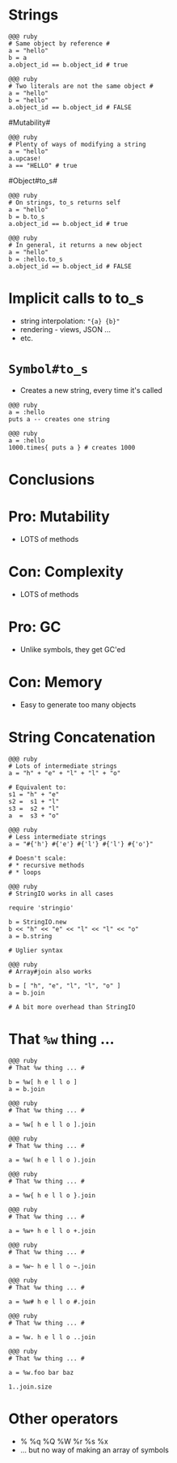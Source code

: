 <!SLIDE subsection> 
# Strings #


<!SLIDE execute>
    @@@ ruby
    # Same object by reference #
    a = "hello"
    b = a
    a.object_id == b.object_id # true

<!SLIDE execute>
    @@@ ruby
    # Two literals are not the same object #
    a = "hello"
    b = "hello"
    a.object_id == b.object_id # FALSE

<!SLIDE execute>
#Mutability#

<!SLIDE>
    @@@ ruby
    # Plenty of ways of modifying a string
    a = "hello"
    a.upcase!
    a == "HELLO" # true

<!SLIDE command>
#Object#to_s#

<!SLIDE execute>
    @@@ ruby
    # On strings, to_s returns self
    a = "hello"
    b = b.to_s
    a.object_id == b.object_id # true

<!SLIDE execute>
    @@@ ruby
    # In general, it returns a new object
    a = "hello"
    b = :hello.to_s
    a.object_id == b.object_id # FALSE

<!SLIDE bullets>

# Implicit calls to to_s #

* string interpolation: `"{a} {b}"`
* rendering - views, JSON ...
* etc.


<!SLIDE bullets>

# `Symbol#to_s` #

* Creates a new string, every time it's called

<!SLIDE execute>
    @@@ ruby
    a = :hello
    puts a -- creates one string

<!SLIDE execute>
    @@@ ruby
    a = :hello
    1000.times{ puts a } # creates 1000 

<!SLIDE>
# Conclusions #

<!SLIDE bullets>
# Pro: Mutability #

* LOTS of methods

<!SLIDE bullets>
# Con: Complexity #

* LOTS of methods

<!SLIDE bullets>
# Pro: GC #

* Unlike symbols, they get GC'ed

<!SLIDE bullets>
# Con: Memory #

* Easy to generate too many objects

<!SLIDE bullets>
# String Concatenation #

<!SLIDE execute>
    @@@ ruby
    # Lots of intermediate strings
    a = "h" + "e" + "l" + "l" + "o"

    # Equivalent to:
    s1 = "h" + "e"
    s2 =  s1 + "l"
    s3 =  s2 + "l"
    a  =  s3 + "o"

<!SLIDE execute>
    @@@ ruby
    # Less intermediate strings
    a = "#{'h'} #{'e'} #{'l'} #{'l'} #{'o'}"

    # Doesn't scale:
    # * recursive methods
    # * loops

<!SLIDE execute>
    @@@ ruby
    # StringIO works in all cases

    require 'stringio'

    b = StringIO.new
    b << "h" << "e" << "l" << "l" << "o"
    a = b.string

    # Uglier syntax


<!SLIDE execute>
    @@@ ruby
    # Array#join also works

    b = [ "h", "e", "l", "l", "o" ]
    a = b.join

    # A bit more overhead than StringIO

<!SLIDE>
# That `%w` thing ... #

<!SLIDE execute>
    @@@ ruby
    # That %w thing ... #

    b = %w[ h e l l o ]
    a = b.join

<!SLIDE execute>
    @@@ ruby
    # That %w thing ... #

    a = %w[ h e l l o ].join

<!SLIDE execute>
    @@@ ruby
    # That %w thing ... #

    a = %w( h e l l o ).join

<!SLIDE execute>
    @@@ ruby
    # That %w thing ... #

    a = %w{ h e l l o }.join
 
<!SLIDE execute>
    @@@ ruby
    # That %w thing ... #

    a = %w+ h e l l o +.join

<!SLIDE execute>
    @@@ ruby
    # That %w thing ... #

    a = %w~ h e l l o ~.join

<!SLIDE execute>
    @@@ ruby
    # That %w thing ... #

    a = %w# h e l l o #.join

<!SLIDE execute>
    @@@ ruby
    # That %w thing ... #

    a = %w. h e l l o ..join


<!SLIDE execute>
    @@@ ruby
    # That %w thing ... #

    a = %w.foo bar baz

    1..join.size

<!SLIDE bullets>
# Other operators #

*  % %q %Q %W %r %s %x
* ... but no way of making an array of symbols
